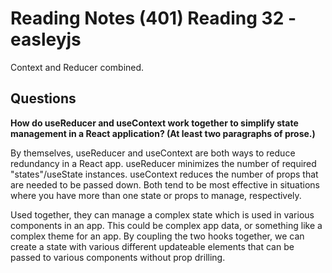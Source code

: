 # Reading Notes (401) Reading 32 - easleyjs

Context and Reducer combined.

## Questions
**How do useReducer and useContext work together to simplify state management in a React application? (At least two paragraphs of prose.)**

By themselves, useReducer and useContext are both ways to reduce redundancy in a React app. useReducer minimizes the number of required "states"/useState instances. useContext reduces the number of props that are needed to be passed down. Both tend to be most effective in situations where you have more than one state or props to manage, respectively.

Used together, they can manage a complex state which is used in various components in an app. This could be complex app data, or something like a complex theme for an app. By coupling the two hooks together, we can create a state with various different updateable elements that can be passed to various components without prop drilling.
